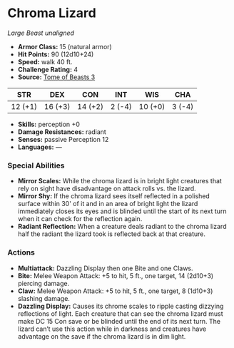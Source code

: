 # Chroma Lizard

*Large* *Beast* *unaligned*

- **Armor Class:** 15 (natural armor)
- **Hit Points:** 90 (12d10+24)
- **Speed:** walk 40 ft.
- **Challenge Rating:** 4
- **Source:** [Tome of Beasts 3](https://koboldpress.com/kpstore/product/tome-of-beasts-2-for-5th-edition/)

| STR | DEX | CON | INT | WIS | CHA |
| --- | --- | --- | --- | --- | --- |
| 12 (+1) | 16 (+3) | 14 (+2) | 2 (-4) | 10 (+0) | 3 (-4) |

- **Skills:** perception +0
- **Damage Resistances:** radiant
- **Senses:** passive Perception 12
- **Languages:** —
### Special Abilities
- **Mirror Scales:** While the chroma lizard is in bright light creatures that rely on sight have disadvantage on attack rolls vs. the lizard.
- **Mirror Shy:** If the chroma lizard sees itself reflected in a polished surface within 30' of it and in an area of bright light the lizard immediately closes its eyes and is blinded until the start of its next turn when it can check for the reflection again.
- **Radiant Reflection:** When a creature deals radiant to the chroma lizard half the radiant the lizard took is reflected back at that creature.
### Actions
- **Multiattack:** Dazzling Display then one Bite and one Claws.
- **Bite:** Melee Weapon Attack: +5 to hit, 5 ft., one target, 14 (2d10+3) piercing damage.
- **Claw:** Melee Weapon Attack: +5 to hit, 5 ft., one target, 8 (1d10+3) slashing damage.
- **Dazzling Display:** Causes its chrome scales to ripple casting dizzying reflections of light. Each creature that can see the chroma lizard must make DC 15 Con save or be blinded until the end of its next turn. The lizard can’t use this action while in darkness and creatures have advantage on the save if the chroma lizard is in dim light.
